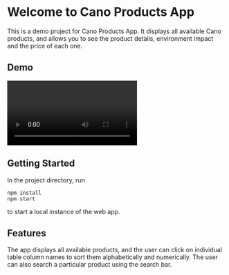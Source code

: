 # Welcome to Cano Products App

This is a demo project for Cano Products App. It displays all available Cano products, and allows you to see the product details, environment impact and the price of each one.


## Demo

<video controls>
  <source src="./demo_video.mp4" type="video/mp4">
</video>

## Getting Started

In the project directory, run 
```
npm install 
npm start
```

to start a local instance of the web app.

## Features

The app displays all available products, and the user can click on individual table column names to sort them alphabetically and numerically. 
The user can also search a particular product using the search bar.
